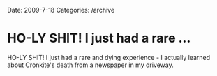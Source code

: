 Date: 2009-7-18
Categories: /archive

# HO-LY SHIT! I just had a rare ...

HO-LY SHIT! I just had a rare and dying experience - I actually learned about Cronkite's death from a newspaper in my driveway.
